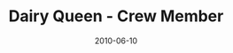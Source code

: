 ---
type: "job"
date: "2010-06-10"
title: "Dairy Queen - Crew Member"
website: "https://dairyqueen.com"
techStack: "Cash Register, Treat Prep"
termInMonths: 38
---